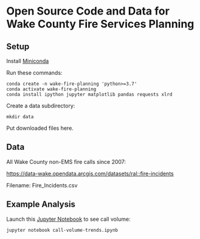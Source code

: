 Open Source Code and Data for Wake County Fire Services Planning
================================================================

Setup
-----

Install [Miniconda](https://repo.anaconda.com/)

Run these commands:
```
conda create -n wake-fire-planning 'python>=3.7'
conda activate wake-fire-planning
conda install ipython jupyter matplotlib pandas requests xlrd
```

Create a data subdirectory:
```
mkdir data
```

Put downloaded files here.

Data
----

All Wake County non-EMS fire calls since 2007:

https://data-wake.opendata.arcgis.com/datasets/ral::fire-incidents

Filename: Fire_Incidents.csv

Example Analysis
----------------

Launch this [Jupyter Notebook](https://jupyter.org/) to see call volume:
```
jupyter notebook call-volume-trends.ipynb
```

